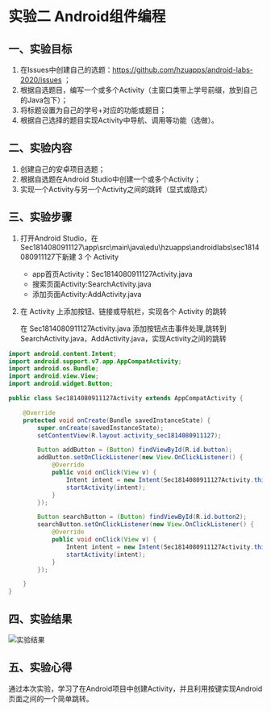 # 实验二 Android组件编程

## 一、实验目标

1. 在Issues中创建自己的选题：https://github.com/hzuapps/android-labs-2020/issues ；
2. 根据自选题目，编写一个或多个Activity（主窗口类带上学号前缀，放到自己的Java包下）；
3. 将标题设置为自己的学号+对应的功能或题目；
4. 根据自己选择的题目实现Activity中导航、调用等功能（选做）。

## 二、实验内容

1. 创建自己的安卓项目选题；
2. 根据自选题在Android Studio中创建一个或多个Activity；
3. 实现一个Activity与另一个Activity之间的跳转（显式或隐式）

## 三、实验步骤

1. 打开Android Studio，在Sec1814080911127\app\src\main\java\edu\hzuapps\androidlabs\sec1814080911127下新建 3 个 Activity<br>
    + app首页Activity：Sec1814080911127Activity.java<br>
    + 搜索页面Activity:SearchActivity.java<br>
    + 添加页面Activity:AddActivity.java<br>

2. 在 Activity 上添加按钮、链接或导航栏，实现各个 Activity 的跳转

    在 Sec1814080911127Activity.java 添加按钮点击事件处理,跳转到SearchActivity.java，AddActivity.java，实现Activity之间的跳转

```java
import android.content.Intent;
import android.support.v7.app.AppCompatActivity;
import android.os.Bundle;
import android.view.View;
import android.widget.Button;

public class Sec1814080911127Activity extends AppCompatActivity {

    @Override
    protected void onCreate(Bundle savedInstanceState) {
        super.onCreate(savedInstanceState);
        setContentView(R.layout.activity_sec1814080911127);

        Button addButton = (Button) findViewById(R.id.button);
        addButton.setOnClickListener(new View.OnClickListener() {
            @Override
            public void onClick(View v) {
                Intent intent = new Intent(Sec1814080911127Activity.this, AddActivity.class);
                startActivity(intent);
            }
        });

        Button searchButton = (Button) findViewById(R.id.button2);
        searchButton.setOnClickListener(new View.OnClickListener() {
            @Override
            public void onClick(View v) {
                Intent intent = new Intent(Sec1814080911127Activity.this, SearchActivity.class);
                startActivity(intent);
            }
        });

    }
}
```
## 四、实验结果
![实验结果](https://github.com/Dokemg/android-labs-2020/blob/master/students/sec1814080911127/lab2.PNG)
## 五、实验心得
通过本次实验，学习了在Android项目中创建Activity，并且利用按键实现Android页面之间的一个简单跳转。
